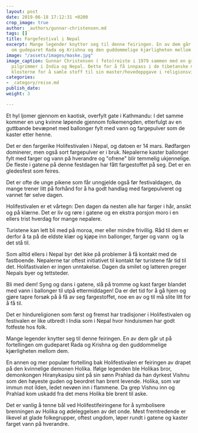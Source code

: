 ```yaml
---
layout: post
date: 2019-06-18 17:12:31 +0200
crop_image: true
author: _authors/gunnar-christensen.md
tags: []
title: Fargefestival i Nepal
excerpt: Mange legender knytter seg til denne feiringen. En av dem går ut på fortellingen
  om gudeparet Rada og Krishna og den guddommelige kjærligheten mellom dem.
image: "/assets/images/maske.jpg"
image_caption: Gunnar Christensen ( foto)reiste i 1979 sammen med en gruppe europeiske
  pilgrimmer i India og Nepal. Dette for å få innpass i de tibetanske miljøene og
  klosterne for å samle stoff til sin master/hovedoppgave i religionsvitenskap.
categories:
- _category/reise.md
publish_date: 
weight: 3

---
```

Et hyl ljomer gjennom en kaotisk, overfylt gate i Kathmandu: I det samme kommer en ung kvinne løpende gjennom folkemengden, etterfulgt av en guttbande bevæpnet med ballonger fylt med vann og fargepulver som de kaster etter henne.

Det er den fargerike Holifestivalen i Nepal, og datoen er 14 mars. Rødfargen dominerer, men også sort fargepulver er i bruk. Nepalerne kaster ballonger fylt med farger og vann på hverandre og "ofrene" blir temmelig ukjennelige. De fleste i gatene på denne festdagen har fått fargestoffet på seg. Det er en gledesfest som feires.

Det er ofte de unge pikene som får unngjelde også før festivaldagen, da mange trener litt på forhånd for å ha godt handlag med fargepulveret og vannet før selve dagen.

Holifestivalen er et vårtegn: Den dagen da nesten alle har farger i hår, ansikt og på klærne. Det er liv og røre i gatene og en ekstra porsjon moro i en ellers trist hverdag for mange nepalere.

Turistene kan lett bli med på moroa, mer eller mindre frivillig. Råd til dem er derfor å ta på de eldste klær og kjøpe inn ballonger, farger og vann ­ og la det stå til.

Som alltid ellers i Nepal byr det ikke på problemer å få kontakt med de fastboende. Nepalerne tar oftest initiativet til kontakt før turistene får tid til det. Holifastivalen er ingen unntakelse. Dagen da smilet og latteren preger Nepals byer og tettsteder.

Bli med dem! Syng og dans i gatene, slå på tromme og kast farger blandet med vann i ballonger til utpå ettermiddagen! Da er det tid for å gå hjem og gjøre tapre forsøk på å få av seg fargestoffet, noe en av og til må slite litt for å få til.

Det er hindureligionen som først og fremst har tradisjoner i Holifestivalen og festivalen er like utbredt i India som i Nepal hvor hinduismen har godt fotfeste hos folk.

Mange legender knytter seg til denne feiringen. En av dem går ut på fortellingen om gudeparet Rada og Krishna og den guddommelige kjærligheten mellom dem.

En annen og mer populær fortelling bak Holifestivalen er feiringen av drapet på den kvinnelige demonen Holika. Ifølge legenden ble Holikas bror, demonkongen Hiranykasipu sint på sin sønn Prahlad da han dyrkest Vishnu som den høyeste guden og beordret han brent levende. Holika, som var immun mot ilden, ledet nevøen inn i flammene. Da grep Vishnu inn og Prahlad kom uskadd fra det mens Holika ble brent til aske.

Det er vanlig å tenne bål ved Holifestifeiringene for å symbolisere brenningen av Holika og ødeleggelsen av det onde. Mest fremtredende er likevel at glade folkegrupper, oftest ungdom, løper rundt i gatene og kaster farget vann på hverandre.